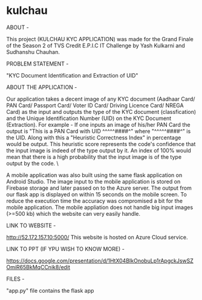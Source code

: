 # kulchau


ABOUT - 

This project (KULCHAU KYC APPLICATION) was made for the Grand Finale of the Season 2 of TVS Credit E.P.I.C IT Challenge by Yash Kulkarni and Sudhanshu Chauhan. 

PROBLEM STATEMENT - 

"KYC Document Identification and Extraction of UID" 

ABOUT THE APPLICATION -

Our application takes a decent image of any KYC document (Aadhaar Card/ PAN Card/ Passport Card/ Voter ID Card/ Driving Licence Card/ NREGA Card) as the input and outputs
the type of the KYC document (classfication) and the Unique Identification Number (UID) on the KYC Document (Extraction). 
For example - If one inputs an image of his/her PAN Card the output is "This is a PAN Card with UID ^^^^^####^" where "^^^^^####^" is the UID. 
Along with this a "Heuristic Correctness Index" in percentage would be output. This heuristic score represents the code's confidence that the input image is indeed of the 
type output by it. An index of 100% would mean that there is a high probability that the input image is of the type output by the code.  \

A mobile application was also built using the same flask application on Android Studio. The image input to the mobile application is stored on Firebase storage and later passed on to the Azure server. The output from our flask app is displayed on within 15 seconds on the mobile screen. 
To reduce the execution time the accuracy was compromised a bit for the mobile application. The mobile appliation does not handle big input images (>=500 kb) which the website can very easily handle. 

LINK TO WEBSITE - 

http://52.172.157.10:5000/
This website is hosted on Azure Cloud service. 

LINK TO PPT (IF YPU WISH TO KNOW MORE) - 

https://docs.google.com/presentation/d/1HtX04BIkOnobuLp1rApgckJswSZOmiR65BkMqCCnik8/edit

FILES - 

"app.py" file contains the flask app 

 

